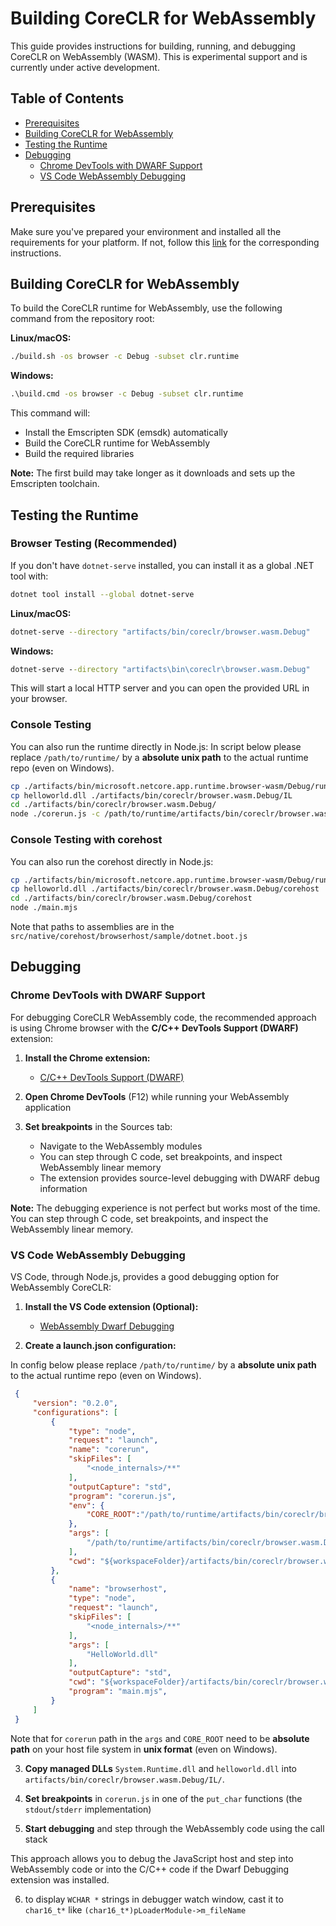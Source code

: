 # Building CoreCLR for WebAssembly

This guide provides instructions for building, running, and debugging CoreCLR on WebAssembly (WASM). This is experimental support and is currently under active development.

## Table of Contents

- [Prerequisites](#prerequisites)
- [Building CoreCLR for WebAssembly](#building-coreclr-for-webassembly)
- [Testing the Runtime](#testing-the-runtime)
- [Debugging](#debugging)
  - [Chrome DevTools with DWARF Support](#chrome-devtools-with-dwarf-support)
  - [VS Code WebAssembly Debugging](#vs-code-webassembly-debugging)

## Prerequisites

Make sure you've prepared your environment and installed all the requirements for your platform. If not, follow this [link](/docs/workflow/README.md#introduction) for the corresponding instructions.

## Building CoreCLR for WebAssembly

To build the CoreCLR runtime for WebAssembly, use the following command from the repository root:

**Linux/macOS:**
```bash
./build.sh -os browser -c Debug -subset clr.runtime
```

**Windows:**
```cmd
.\build.cmd -os browser -c Debug -subset clr.runtime
```

This command will:
- Install the Emscripten SDK (emsdk) automatically
- Build the CoreCLR runtime for WebAssembly
- Build the required libraries

**Note:** The first build may take longer as it downloads and sets up the Emscripten toolchain.

## Testing the Runtime

### Browser Testing (Recommended)

If you don't have `dotnet-serve` installed, you can install it as a global .NET tool with:

```bash
dotnet tool install --global dotnet-serve
```

**Linux/macOS:**
```bash
dotnet-serve --directory "artifacts/bin/coreclr/browser.wasm.Debug"
```

**Windows:**
```cmd
dotnet-serve --directory "artifacts\bin\coreclr\browser.wasm.Debug"
```

This will start a local HTTP server and you can open the provided URL in your browser.

### Console Testing

You can also run the runtime directly in Node.js:
In script below please replace `/path/to/runtime/` by a **absolute unix path** to the actual runtime repo (even on Windows).

```bash
cp ./artifacts/bin/microsoft.netcore.app.runtime.browser-wasm/Debug/runtimes/browser-wasm/lib/net10.0/*.dll ./artifacts/bin/coreclr/browser.wasm.Debug/IL
cp helloworld.dll ./artifacts/bin/coreclr/browser.wasm.Debug/IL
cd ./artifacts/bin/coreclr/browser.wasm.Debug/
node ./corerun.js -c /path/to/runtime/artifacts/bin/coreclr/browser.wasm.Debug/IL /path/to/runtime/artifacts/bin/coreclr/browser.wasm.Debug/IL/helloworld.dll
```

### Console Testing with corehost

You can also run the corehost directly in Node.js:

```bash
cp ./artifacts/bin/microsoft.netcore.app.runtime.browser-wasm/Debug/runtimes/browser-wasm/lib/net10.0/*.dll ./artifacts/bin/coreclr/browser.wasm.Debug/corehost
cp helloworld.dll ./artifacts/bin/coreclr/browser.wasm.Debug/corehost
cd ./artifacts/bin/coreclr/browser.wasm.Debug/corehost
node ./main.mjs
```

Note that paths to assemblies are in the `src/native/corehost/browserhost/sample/dotnet.boot.js`

## Debugging

### Chrome DevTools with DWARF Support

For debugging CoreCLR WebAssembly code, the recommended approach is using Chrome browser with the **C/C++ DevTools Support (DWARF)** extension:

1. **Install the Chrome extension:**
   - [C/C++ DevTools Support (DWARF)](https://chrome.google.com/webstore/detail/cc-devtools-support-dwar/odljcjlcidgdhcjhoijagojpnjcgocgd)

2. **Open Chrome DevTools** (F12) while running your WebAssembly application

3. **Set breakpoints** in the Sources tab:
   - Navigate to the WebAssembly modules
   - You can step through C code, set breakpoints, and inspect WebAssembly linear memory
   - The extension provides source-level debugging with DWARF debug information

**Note:** The debugging experience is not perfect but works most of the time. You can step through C code, set breakpoints, and inspect the WebAssembly linear memory.

### VS Code WebAssembly Debugging

VS Code, through Node.js, provides a good debugging option for WebAssembly CoreCLR:

1. **Install the VS Code extension (Optional):**
   - [WebAssembly Dwarf Debugging](https://marketplace.visualstudio.com/items?itemName=ms-vscode.wasm-dwarf-debugging)

2. **Create a launch.json configuration:**

In config below please replace `/path/to/runtime/` by a **absolute unix path** to the actual runtime repo (even on Windows).

   ```json
    {
        "version": "0.2.0",
        "configurations": [
            {
                "type": "node",
                "request": "launch",
                "name": "corerun",
                "skipFiles": [
                    "<node_internals>/**"
                ],
                "outputCapture": "std",
                "program": "corerun.js",
                "env": {
                    "CORE_ROOT":"/path/to/runtime/artifacts/bin/coreclr/browser.wasm.Debug/IL/"
                },
                "args": [
                    "/path/to/runtime/artifacts/bin/coreclr/browser.wasm.Debug/IL/helloworld.dll"
                ],
                "cwd": "${workspaceFolder}/artifacts/bin/coreclr/browser.wasm.Debug/"
            },
            {
                "name": "browserhost",
                "type": "node",
                "request": "launch",
                "skipFiles": [
                    "<node_internals>/**"
                ],
                "args": [
                    "HelloWorld.dll"
                ],
                "outputCapture": "std",
                "cwd": "${workspaceFolder}/artifacts/bin/coreclr/browser.wasm.Debug/corehost",
                "program": "main.mjs",
            }
        ]
    }
   ```

Note that for `corerun` path in the `args` and `CORE_ROOT` need to be **absolute path** on your host file system in **unix format** (even on Windows).

3. **Copy managed DLLs** `System.Runtime.dll` and `helloworld.dll` into `artifacts/bin/coreclr/browser.wasm.Debug/IL/`.

4. **Set breakpoints** in `corerun.js` in one of the `put_char` functions (the `stdout`/`stderr` implementation)

5. **Start debugging** and step through the WebAssembly code using the call stack

This approach allows you to debug the JavaScript host and step into WebAssembly code or into the C/C++ code if the Dwarf Debugging extension was installed.

6. to display `WCHAR *` strings in debugger watch window, cast it to `char16_t*` like `(char16_t*)pLoaderModule->m_fileName`

